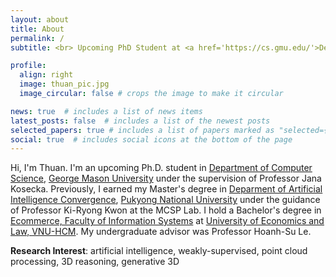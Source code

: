 ```yaml
---
layout: about
title: About
permalink: /
subtitle: <br> Upcoming PhD Student at <a href='https://cs.gmu.edu/'>Deparment of Computer Science</a>, <a href='https://www.gmu.edu/'>George Mason University</a>

profile:
  align: right
  image: thuan_pic.jpg
  image_circular: false # crops the image to make it circular

news: true  # includes a list of news items
latest_posts: false  # includes a list of the newest posts
selected_papers: true # includes a list of papers marked as "selected={true}"
social: true  # includes social icons at the bottom of the page
---
```


Hi, I'm Thuan. I'm an upcoming Ph.D. student in <a href='https://cs.gmu.edu/'>Department of Computer Science</a>, <a href='https://www.gmu.edu/'>George Mason University</a> under the supervision of Professor Jana Kosecka. Previously, I earned my Master's degree in <a href='http://ai_conv.pknu.ac.kr/eng/'>Deparment of Artificial Intelligence Convergence</a>, <a href='https://www.pknu.ac.kr/eng'>Pukyong National University</a> under the guidance of Professor Ki-Ryong Kwon at the MCSP Lab. I hold a Bachelor's degree in <a href='https://is.uel.edu.vn/'>Ecommerce, Faculty of Information Systems</a> at <a href='http://en.uel.edu.vn/'>University of Economics and Law, VNU-HCM</a>. My undergraduate advisor was Professor Hoanh-Su Le.


<b>Research Interest</b>: artificial intelligence, weakly-supervised, point cloud processing, 3D reasoning, generative 3D


